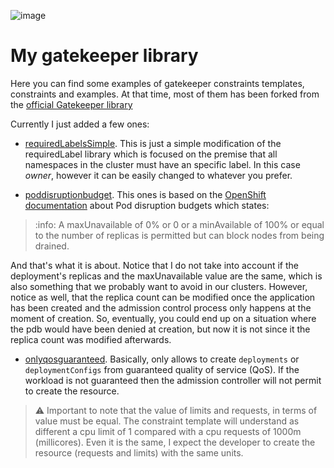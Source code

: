 ![image](https://user-images.githubusercontent.com/11089989/114697755-92a81200-9d1e-11eb-8858-1b342e441522.png)
# My gatekeeper library 

Here you can find some examples of gatekeeper constraints templates, constraints and examples. At that time, most of them has been forked from the [official Gatekeeper library](https://github.com/open-policy-agent/gatekeeper-library/tree/master/library/general)

Currently I just added a few ones:

* [requiredLabelsSimple](https://github.com/alosadagrande/gatekeeper/tree/main/requiredLabelSimple). This is just a simple modification of the requiredLabel library which is focused on the premise that all namespaces in the cluster must have an specific label. In this case *owner*, however it can be easily changed to whatever you prefer.

* [poddisruptionbudget](https://github.com/alosadagrande/gatekeeper/tree/main/poddisruptionbudget). This ones is based on the [OpenShift documentation](https://docs.openshift.com/container-platform/4.6/post_installation_configuration/cluster-tasks.html#nodes-pods-configuring-pod-distruption-about_post-install-cluster-tasks) about Pod disruption budgets which states:

> :info: A maxUnavailable of 0% or 0 or a minAvailable of 100% or equal to the number of replicas is permitted but can block nodes from being drained.

And that's what it is about. Notice that I do not take into account if the deployment's replicas and the maxUnavailable value are the same, which is also something that we probably want to avoid in our clusters. However, notice as well, that the replica count can be modified once the application has been created and the admission control process only happens at the moment of creation. So, eventually, you could end up on a situation where the pdb would have been denied at creation, but now it is not since it the replica count was modified afterwards.

* [onlyqosguaranteed](https://github.com/alosadagrande/gatekeeper/tree/main/onlyguaranteedqos). Basically, only allows to create `deployments` or `deploymentConfigs` from guaranteed quality of service (QoS). If the workload is not guaranteed then the admission controller will not permit to create the resource.

> :warning: Important to note that the value of limits and requests, in terms of value must be equal. The constraint template will understand as different a cpu limit of 1 compared with a cpu requests of 1000m (millicores). Even it is the same, I expect the developer to create the resource (requests and limits) with the same units.
